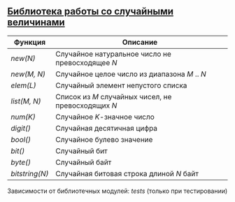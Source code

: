 ## [Библиотека работы со случайными величинами](../libs/rnd.erl)
|   Функция    |                      Описание                       |  
|--------------|-----------------------------------------------------|  
|*new(N)*      | Случайное натуральное число не превосходящее *N*    |  
|*new(M, N)*   | Случайное целое число из диапазона *M* .. *N*       |  
|*elem(L)*     | Случайный элемент непустого списка                  |  
|*list(M, N)*  | Список из *M* случайных чисел, не превосходящих *N* |  
|*num(K)*      | Случайное *K*-значное число                         |  
|*digit()*     | Случайная десятичная цифра                          |  
|*bool()*      | Случайное булево значение                           |  
|*bit()*       | Случайный бит                                       |  
|*byte()*      | Случайный байт                                      |  
|*bitstring(N)*| Случайная битовая строка длиной *N* байт            |  

Зависимости от библиотечных модулей: *tests* (только при тестировании)
